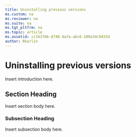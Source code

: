 ```yaml
---
title: Uninstalling previous versions
ms.custom: na
ms.reviewer: na
ms.suite: na
ms.tgt_pltfrm: na
ms.topic: article
ms.assetid: cc1637b6-d748-4a7a-abc6-289a3dc9d33d
author: Rkarlin
---
```

# Uninstalling previous versions
Insert introduction here.

## Section Heading
Insert section body here.

### Subsection Heading
Insert subsection body here.

